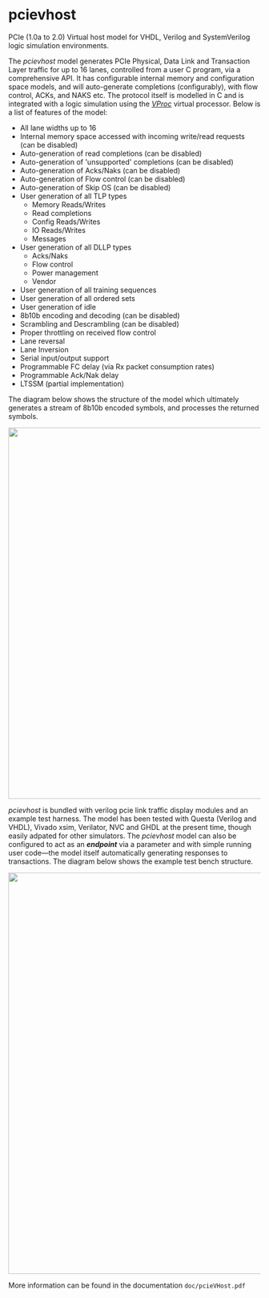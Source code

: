 # pcievhost
PCIe (1.0a to 2.0) Virtual host model for VHDL, Verilog and SystemVerilog logic simulation environments.

The _pcievhost_ model generates PCIe Physical, Data Link and Transaction Layer traffic for up to 16 lanes, controlled from a user C program, via a comprehensive API. It has configurable internal memory and configuration space models, and will auto-generate completions (configurably), with flow control, ACKs, and NAKS etc. The protocol itself is modelled in C and is integrated with a logic simulation using the [_VProc_](https://github.com/wyvernSemi/vproc) virtual processor. Below is a list of features of the model:

* All lane widths up to 16
* Internal memory space accessed with incoming write/read requests (can be disabled)
* Auto-generation of read completions (can be disabled)
* Auto-generation of 'unsupported' completions (can be disabled)
* Auto-generation of Acks/Naks (can be disabled)
* Auto-generation of Flow control (can be disabled)
* Auto-generation of Skip OS (can be disabled)
* User generation of all TLP types
  * Memory Reads/Writes
  * Read completions
  * Config Reads/Writes
  * IO Reads/Writes
  * Messages
* User generation of all DLLP types
  * Acks/Naks
  * Flow control
  * Power management
  * Vendor
* User generation of all training sequences
* User generation of all ordered sets
* User generation of idle
* 8b10b encoding and decoding (can be disabled)
* Scrambling and Descrambling (can be disabled)
* Proper throttling on received flow control
* Lane reversal
* Lane Inversion
* Serial input/output support
* Programmable FC delay (via Rx packet consumption rates)
* Programmable Ack/Nak delay
* LTSSM (partial implementation)

The diagram below shows the structure of the model which ultimately generates a stream of 8b10b encoded symbols, and processes the returned symbols.

<p align="center">
<img src="https://github.com/user-attachments/assets/32a4c6d9-e71f-4ece-89e4-3c49cc1c7c76" width=740>
</p>

_pcievhost_ is bundled with verilog pcie link traffic display modules and an example test harness. The model has been tested with Questa (Verilog and VHDL), Vivado xsim, Verilator, NVC and GHDL at the present time, though easily adpated for other simulators. The _pcievhost_ model can also be configured to act as an _**endpoint**_ via a parameter and with simple running user code&mdash;the model itself automatically generating responses to transactions. The diagram below shows the example test bench structure.

<p align="center">
<img src="https://github.com/user-attachments/assets/7701ffa3-f556-4006-a16e-46ec2942c87a" width=800>
</p>

More information can be found in the documentation <code>doc/pcieVHost.pdf</code>

